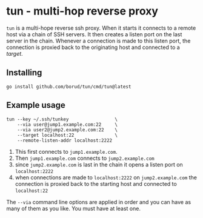 # tun - multi-hop reverse proxy

`tun` is a multi-hope reverse ssh proxy. When it starts it connects to a remote host via a chain of SSH servers.  It then creates a listen port on the last server in the chain.  Whenever a connection is made to this listen port, the connection is proxied back to the originating host and connected to a *target*.

## Installing

```shell
go install github.com/borud/tun/cmd/tun@latest
```

## Example usage

```shell
tun --key ~/.ssh/tunkey                 \
    --via user@jump1.example.com:22     \
    --via user2@jump2.example.com:22    \
    --target localhost:22               \
    --remote-listen-addr localhost:2222
```

1. This first connects to `jump1.example.com`.
2. Then `jump1.example.com` connects to `jump2.example.com`
3. since `jump2.example.com` is last in the chain it opens a listen port on `localhost:2222`
4. when connections are made to `localhost:2222` on `jump2.example.com` the connection
   is proxied back to the starting host and connected to `localhost:22`

The `--via` command line options are applied in order and you can have as many of them as you like.  You must have at least one.
